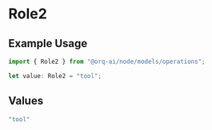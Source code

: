 # Role2

## Example Usage

```typescript
import { Role2 } from "@orq-ai/node/models/operations";

let value: Role2 = "tool";
```

## Values

```typescript
"tool"
```